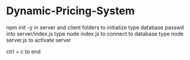 # Dynamic-Pricing-System

npm init -y in server and client folders to initialize
type database passwd into server/index.js
type node index.js to connect to database
type node server.js to activate server

ctrl + c to end